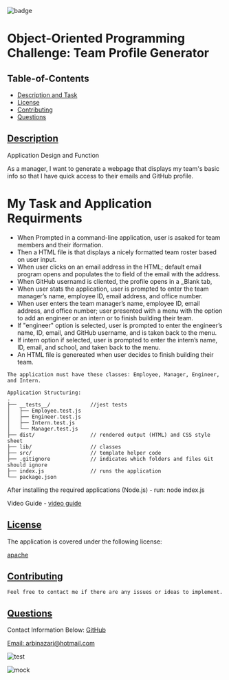   ![badge](https://img.shields.io/badge/license-apache-blue)

# Object-Oriented Programming Challenge: Team Profile Generator 

  ## Table-of-Contents
  * [Description and Task](#description)
  * [License](#license)   
  * [Contributing](#contributing)
  * [Questions](#questions)


 ## [Description](#table-of-contents)
 
 Application Design and Function

 As a manager, I want to generate a webpage that displays my team's basic info
 so that I have quick access to their emails and GitHub profile.


 # My Task and Application Requirments

   - When Prompted in a command-line application, user is asaked for team members
     and their iformation.
   - Then a HTML file is that displays a nicely formatted team roster based on user input.
   - When user clicks on an email address in the HTML; default email program opens and populates 
     the to field of the email with the address. 
   - When GitHub usernamd is cliented, the profile opens in a _Blank tab,
   - When user stats the application, user is prompted to enter the team manager’s name, 
     employee ID, email address, and office number.
   - When user enters the team manager’s name, employee ID, email address, and office number; user
     presented with a menu with the option to add an engineer or an intern or to finish building their team.
   - If "engineer" option is selected, user is prompted to enter the engineer’s name, ID, email, and 
     GitHub username, and is taken back to the menu.
   - If intern option if selected, user is prompted to enter the intern’s name, ID, email, and school, 
     and taken back to the menu.
   - An HTML file is genereated when user decides to finish building their team. 

    The application must have these classes: Employee, Manager, Engineer, and Intern.

    Application Structuring:
    .
    ├── __tests__/             //jest tests
    │   ├── Employee.test.js
    │   ├── Engineer.test.js
    │   ├── Intern.test.js
    │   └── Manager.test.js
    ├── dist/                  // rendered output (HTML) and CSS style sheet      
    ├── lib/                   // classes
    ├── src/                   // template helper code 
    ├── .gitignore             // indicates which folders and files Git should ignore
    ├── index.js               // runs the application
    └── package.json           


After installing the required applications (Node.js) - run: node index.js
 
   Video Guide - [video guide](https://www.awesomescreenshot.com/video/7497518?key=39b1b50897de8d6ae47e34774bafb4f6)
  
  ## [License](#table-of-contents)
  The application is covered under the following license:
  
  [apache](https://choosealicense.com/licenses/apache)
    
    
  ## [Contributing](#table-of-contents)
  
    Feel free to contact me if there are any issues or ideas to implement.
    
  ## [Questions](#table-of-contents)
  Contact Information Below:
  [GitHub](https://github.com/arbinazari)

  [Email: arbinazari@hotmail.com](mailto:arbinazari@hotmail.com)
  
  ![test](https://user-images.githubusercontent.com/95839411/157366047-4ce6e113-d5e7-4893-8417-04e6f9271f30.png)
  
  
  ![mock](https://user-images.githubusercontent.com/95839411/157366057-077dbde2-4b5f-4c7d-a6a9-c7f2b652dfd1.png)

